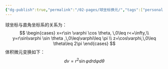 ```yaml
---
{"dg-publish":true,"permalink":"/02-pages/球坐标换元/","tags":["personal/blog","高等数学/三重积分"]}
---
```


球坐标与直角坐标系的关系为：
$$
\begin{cases}
x=r\sin \varphi \cos \theta, \,0\leq r<+\infty,\\
y=r\sin\varphi \sin \theta ,\,0\leq\varphi\leq \pi \\
z=\cos\varphi,\,0\leq \theta\leq 2\pi
\end{cases}
$$
体积微元变换如下：
$$
dv=r^{2}\sin\varphi dr d\varphi d\theta
$$

